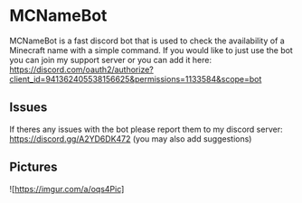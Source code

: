 # MCNameBot
MCNameBot is a fast discord bot that is used to check the availability of a Minecraft name with a simple command. If you would like to just use the bot you can join my support server or you can add it here: https://discord.com/oauth2/authorize?client_id=941362405538156625&permissions=1133584&scope=bot

## Issues 
If theres any issues with the bot please report them to my discord server: https://discord.gg/A2YD6DK472 (you may also add suggestions)

## Pictures
![https://imgur.com/a/oqs4Pic]
